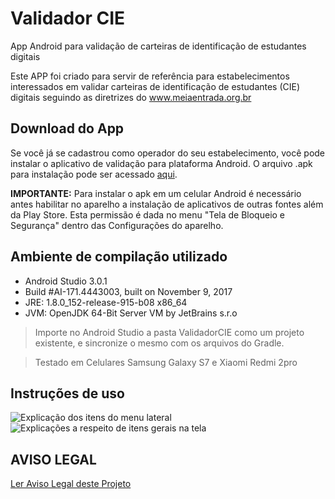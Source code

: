 # Validador CIE

App Android para validação de carteiras de identificação de estudantes digitais

Este APP foi criado para servir de referência para estabelecimentos interessados em validar carteiras de identificação de estudantes (CIE) digitais seguindo as diretrizes do www.meiaentrada.org.br


## Download do App

Se você já se cadastrou como operador do seu estabelecimento, você pode instalar o aplicativo de validação para plataforma Android. O arquivo .apk para instalação pode ser acessado [aqui](https://github.com/meiaentrada/validador-cie/releases).

**IMPORTANTE:**
Para instalar o apk em um celular Android é necessário antes habilitar no aparelho a instalação de aplicativos de outras fontes além da Play Store. Esta permissão é dada no menu "Tela de Bloqueio e Segurança" dentro das Configurações do aparelho.

## Ambiente de compilação utilizado

- Android Studio 3.0.1
- Build #AI-171.4443003, built on November 9, 2017
- JRE: 1.8.0_152-release-915-b08 x86_64
- JVM: OpenJDK 64-Bit Server VM by JetBrains s.r.o

> Importe no Android Studio a pasta ValidadorCIE como um projeto existente, e sincronize o mesmo com os arquivos do Gradle.

> Testado em Celulares Samsung Galaxy S7 e Xiaomi Redmi 2pro


## Instruções de uso

![Explicação dos itens do menu lateral](docs/instrucoes1.png)
<br>
![Explicações a respeito de itens gerais na tela](docs/instrucoes2.png)



## AVISO LEGAL
[Ler Aviso Legal deste Projeto](docs/DISCLAIMER.md)
